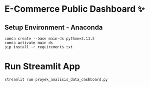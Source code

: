 # E-Commerce Public Dashboard ✨
## Setup Environment - Anaconda
`conda create --base main-ds python=3.11.5`<br/>
`conda activate main ds`<br/>
`pip install -r requirements.txt`

# Run Streamlit App
`streamlit run proyek_analisis_data_dashboard.py`
